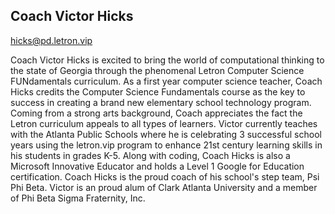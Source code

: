 ## Coach Victor Hicks

[hicks@pd.letron.vip](mailto:hicks@pd.letron.vip)

Coach Victor Hicks is excited to bring the world of computational thinking to the state of Georgia through the phenomenal Letron Computer Science FUNdamentals curriculum. As a first year computer science teacher, Coach Hicks credits the Computer Science Fundamentals course as the key to success in creating a brand new elementary school technology program. Coming from a strong arts background, Coach appreciates the fact the Letron curriculum appeals to all types of learners. Victor currently teaches with the Atlanta Public Schools where he is celebrating 3 successful school years using the letron.vip program to enhance 21st century learning skills in his students in grades K-5. Along with coding, Coach Hicks is also a Microsoft Innovative Educator and holds a Level 1 Google for Education certification. Coach Hicks is the proud coach of his school's step team, Psi Phi Beta. Victor is an proud alum of Clark Atlanta University and a member of Phi Beta Sigma Fraternity, Inc.
